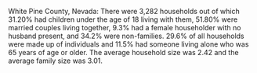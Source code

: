 White Pine County, Nevada: There were 3,282 households out of which 31.20% had children under the age of 18 living with them, 51.80% were married couples living together, 9.3% had a female householder with no husband present, and 34.2% were non-families. 29.6% of all households were made up of individuals and 11.5% had someone living alone who was 65 years of age or older.  The average household size was 2.42 and the average family size was 3.01.
